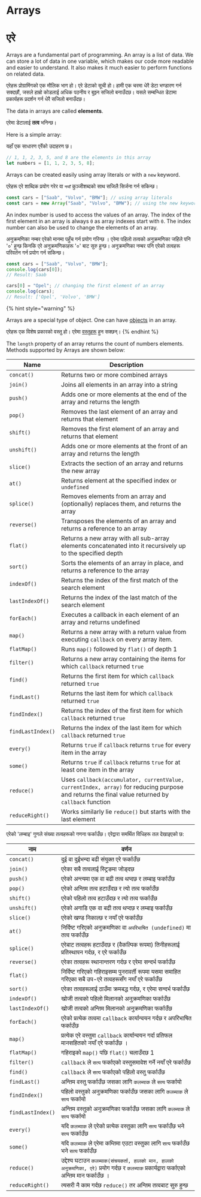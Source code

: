 # Arrays

# एरे

Arrays are a fundamental part of programming. An array is a list of data. We can store a lot of data in one variable, which makes our code more readable and easier to understand. It also makes it much easier to perform functions on related data.

एरेहरू प्रोग्रामिंगको एक मौलिक भाग हो। एरे डेटाको सूची हो। हामी एक चरमा धेरै डेटा भण्डारण गर्न सक्दछौं, जसले हाम्रो कोडलाई अधिक पठनीय र बुझ्न सजिलो बनाउँदछ। यसले सम्बन्धित डेटामा प्रकार्यहरू प्रदर्शन गर्न धेरै सजिलो बनाउँदछ।

The data in arrays are called **elements**.

एरेमा डेटालाई **तत्व** भनिन्छ।

Here is a simple array:

यहाँ एक साधारण एर्रेको उदाहरण छ।

```javascript
// 1, 1, 2, 3, 5, and 8 are the elements in this array
let numbers = [1, 1, 2, 3, 5, 8];
```

Arrays can be created easily using array literals or with a `new` keyword.&#x20;

एरेहरू एरे शाब्दिक प्रयोग गरेर वा `नयाँ` कुञ्जीशब्दको साथ सजिलै सिर्जना गर्न सकिन्छ।

```javascript
const cars = ["Saab", "Volvo", "BMW"]; // using array literals
const cars = new Array("Saab", "Volvo", "BMW"); // using the new keyword
```

An index number is used to access the values of an array.  The index of the first element in an array is always `0` as array indexes start with `0`. The index number can also be used to change the elements of an array.

अनुक्रमणिका नम्बर एरेको मानमा पहुँच गर्न प्रयोग गरिन्छ ।  एरेमा पहिलो तत्वको अनुक्रमणिका जहिले पनि '०' हुन्छ किनकि एरे अनुक्रमणिकाहरू '०' बाट सुरु हुन्छ। अनुक्रमणिका नम्बर पनि एरेको तत्वहरू परिवर्तन गर्न प्रयोग गर्न सकिन्छ।

```javascript
const cars = ["Saab", "Volvo", "BMW"];
console.log(cars[0]); 
// Result: Saab

cars[0] = "Opel"; // changing the first element of an array
console.log(cars);
// Result: ['Opel', 'Volvo', 'BMW']
```

{% hint style="warning" %}


Arrays are a special type of object.  One can have [objects](../objects/) in an array.

एरेहरू एक विशेष प्रकारको वस्तु हो। एरेमा [वस्तुहरू](../objects/) हुन सक्छन्।
{% endhint %}

&#x20;The `length` property of an array returns the count of numbers elements.  Methods supported by Arrays are shown below:

| Name              | Description                                                                                                                                       |
| ----------------- | ------------------------------------------------------------------------------------------------------------------------------------------------- |
| `concat()`        | Returns two or more combined arrays                                                                                                               |
| `join()`          | Joins all elements in an array into a string                                                                                                      |
| `push()`          | Adds one or more elements at the end of the array and returns the length                                                                          |
| `pop()`           | Removes the last element of an array and returns that element                                                                                     |
| `shift()`         | Removes the first element of an array and returns that element                                                                                    |
| `unshift()`       | Adds one or more elements at the front of an array and returns the length                                                                         |
| `slice()`         | Extracts the section of an array and returns the new array                                                                                        |
| `at()`            | Returns element at the specified index or `undefined`                                                                                             |
| `splice()`        | Removes elements from an array and (optionally) replaces them, and returns the array                                                              |
| `reverse()`       | Transposes the elements of an array and returns a reference to an array                                                                           |
| `flat()`          | Returns a new array with all sub-array elements concatenated into it recursively up to the specified depth                                        |
| `sort()`          | Sorts the elements of an array in place, and returns a reference to the array                                                                     |
| `indexOf()`       | Returns the index of the first match of the search element                                                                                        |
| `lastIndexOf()`   | Returns the index of the last match of the search element                                                                                         |
| `forEach()`       | Executes a callback in each element of an array and returns undefined                                                                             |
| `map()`           | Returns a new array with a return value from executing `callback` on every array item.                                                            |
| `flatMap()`       | Runs `map()` followed by `flat()` of depth 1                                                                                                      |
| `filter()`        | Returns a new array containing the items for which `callback` returned `true`                                                                     |
| `find()`          | Returns the first item for which `callback` returned `true`                                                                                       |
| `findLast()`      | Returns the last item for which `callback` returned `true`                                                                                        |
| `findIndex()`     | Returns the index of the first item for which `callback` returned `true`                                                                          |
| `findLastIndex()` | Returns the index of the last item for which `callback` returned `true`                                                                           |
| `every()`         | Returns `true` if `callback` returns `true` for every item in the array                                                                           |
| `some()`          | Returns `true` if `callback` returns `true` for at least one item in the array                                                                    |
| `reduce()`        | Uses `callback(accumulator, currentValue, currentIndex, array)` for reducing purpose and returns the final value returned by `callback` function  |
| `reduceRight()`   | Works similarly lie `reduce()` but starts with the last element                                                                                   |


एरेको 'लम्बाइ' गुणले संख्या तत्वहरूको गणना फर्काउँछ।  एरेद्वारा समर्थित विधिहरू तल देखाइएको छ:


| नाम | वर्णन |
| ----------------- | ------------------------------------------------------------------------------------------------------------------------------------------------- |
| `concat()`        | दुई वा दुईभन्दा बढी संयुक्त एरे फर्काउँछ                                                                                                               |
| `join()`          | एरेका सबै तत्वलाई स्ट्रिङमा जोड्दछ                                                                                                      |
| `push()`          | एरेको अन्त्यमा एक वा बढी तत्व थप्दछ र लम्बाइ फर्काउँछ                                                                          |
| `pop()`           | एरेको अन्तिम तत्व हटाउँदछ र त्यो तत्व फर्काउँछ                                                                                    |
| `shift()`         | एरेको पहिलो तत्व हटाउँदछ र त्यो तत्व फर्काउँछ                                                                                    |
| `unshift()`       | एरेको अगाडि एक वा बढी तत्व थप्दछ र लम्बाइ फर्काउँछ                                                                         |
| `slice()`         | एरेको खण्ड निकाल्छ र नयाँ एरे फर्काउँछ                                                                                        |
| `at()`            | निर्दिष्ट गरिएको अनुक्रमणिका वा `अपरिभाषित (undefined)` मा तत्व फर्काउँछ                                                                                             |
| `splice()`        | एरेबाट तत्वहरू हटाउँदछ र (वैकल्पिक रूपमा) तिनीहरूलाई प्रतिस्थापन गर्दछ, र एरे फर्काउँछ                                                              |
| `reverse()`       | एरेका तत्वहरू स्थानान्तरण गर्दछ र एरेमा सन्दर्भ फर्काउँछ                                                                           |
| `flat()`          | निर्दिष्ट गरिएको गहिराइसम्म पुनरावर्ती रूपमा यसमा समाहित गरिएका सबै उप-एरे तत्वहरूसँग नयाँ एरे फर्काउँछ                                        |
| `sort()`          | एरेका तत्वहरूलाई ठाउँमा क्रमबद्ध गर्दछ, र एरेमा सन्दर्भ फर्काउँछ                                                                     |
| `indexOf()`       | खोजी तत्वको पहिलो मिलानको अनुक्रमणिका फर्काउँछ                                                                                        |
| `lastIndexOf()`   | खोजी तत्वको अन्तिम मिलानको अनुक्रमणिका फर्काउँछ                                                                                         |
| `forEach()`       | एरेको प्रत्येक तत्वमा `callback` कार्यान्वयन गर्दछ र अपरिभाषित फर्काउँछ                                                                             |
| `map()`           | प्रत्येक एरे वस्तुमा `callback` कार्यान्वयन गर्दा प्रतिफल मानसहितको नयाँ एरे फर्काउँछ ।                                                            |
| `flatMap()`       | गहिराइको `map()`  पछि `flat()` चलाउँदछ 1                                                                                                      |
| `filter()`        | `callback` ले `सत्य` फर्काएको वस्तुसमावेश गर्ने नयाँ एरे फर्काउँछ                                                                     |
| `find()`          | `callback` ले `सत्य` फर्काएको पहिलो वस्तु फर्काउँछ                                                                                       |
| `findLast()`      | अन्तिम वस्तु फर्काउँछ जसका लागि `कलब्याक` ले `सत्य` फर्कायो                                                                                        |
| `findIndex()`     | पहिलो वस्तुको अनुक्रमणिका फर्काउँछ जसका लागि `कलब्याक` ले `सत्य` फर्कायो                                                                          |
| `findLastIndex()` | अन्तिम वस्तुको अनुक्रमणिका फर्काउँछ जसका लागि `कलब्याक` ले `सत्य` फर्कायो                                                                           |
| `every()`         | यदि `कलब्याक` ले एरेको प्रत्येक वस्तुका लागि `सत्य` फर्काउँछ भने `सत्य` फर्काउँछ                                                                           |
| `some()`          | यदि `कलब्याक` ले एरेमा कम्तिमा एउटा वस्तुका लागि `सत्य` फर्काउँछ भने `सत्य` फर्काउँछ                                                                    |
| `reduce()`        | उद्देश्य घटाउन `कलब्याक(संचयकर्ता, हालको मान, हालको अनुक्रमणिका, एरे)` प्रयोग गर्दछ र `कलब्याक` प्रकार्यद्वारा फर्काएको अन्तिम मान फर्काउँछ ।  |
| `reduceRight()`   | त्यसरी नै काम गर्दछ `reduce()` तर अन्तिम तत्वबाट सुरु हुन्छ                                                                                   |
